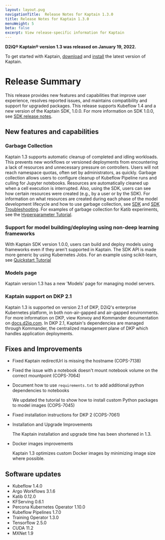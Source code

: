 ```yaml
---
layout: layout.pug
navigationTitle:  Release Notes for Kaptain 1.3.0
title: Release Notes for Kaptain 1.3.0
menuWeight: 5
beta: false
excerpt: View release-specific information for Kaptain
---
```


**D2iQ&reg; Kaptain&reg; version 1.3 was released on January 19, 2022.**

To get started with Kaptain, [download](../../download) and [install](../../install) the latest version of Kaptain.

# Release Summary
This release provides new features and capabilities that improve user experience, resolves reported issues, and maintains compatibility and support for upgraded packages. This release supports Kubeflow 1.4 and a new version of the Kaptain SDK, 1.0.0. For more information on SDK 1.0.0, see [SDK release notes](../../sdk/1.0.x/release-notes).

## New features and capabilities

### Garbage Collection

Kaptain 1.3 supports automatic cleanup of completed and idling workloads. This prevents new workflows or versioned deployments from encountering a lack of resources and unnecessary pressure on controllers. Users will not reach namespace quotas, often set by administrators, as quickly.
Garbage collection allows users to configure cleanup of Kubeflow Pipeline runs and culling for Jupyter notebooks. Resources are automatically cleaned up when a cell execution is interrupted. Also, using the SDK, users can see how certain resources were created (e.g., by a user or by the SDK).
For information on what resources are created during each phase of the model development lifecycle and how to use garbage collection, see [SDK](../../sdk/1.0.x/) and [SDK Troubleshooting](../../sdk/1.0.x/troubleshooting/).
For examples of garbage collection for Katib experiments, see the [Hyperparameter Tutorial](../../tutorials/katib/).

### Support for model building/deploying using non-deep learning frameworks

With Kaptain SDK version 1.0.0, users can build and deploy models using frameworks even if they aren't supported in Kaptain. The SDK API is made more generic by using Kubernetes Jobs.
For an example using scikit-learn, see [Quickstart Tutorial](../../tutorials/sdk/quick-start/)

### Models page

Kaptain version 1.3 has a new 'Models' page for managing model servers.

### Kaptain support on DKP 2.1

Kaptain 1.3 is supported on version 2.1 of DKP, D2iQ's enterprise Kubernetes platform, in both non-air-gapped and air-gapped environments. For more information on DKP, view Konvoy and Kommander documentation on [docs.d2iq.com](https://docs.d2iq.com/).
In DKP 2.1, Kaptain's dependencies are managed through Kommander, the centralized management plane of DKP which handles application deployments.

## Fixes and Improvements

* Fixed Kaptain redirectUrl is missing the hostname (COPS-7138)

* Fixed the issue with a notebook doesn't mount notebook volume on the correct mountpoint (COPS-7064)

* Document how to use `requirements.txt` to add additional python dependencies to notebooks

  We updated the tutorial to show how to install custom Python packages to model images (COPS-7045)

* Fixed installation instructions for DKP 2 (COPS-7061)

* Installation and Upgrade Improvements

  The Kaptain installation and upgrade time has been shortened in 1.3.

* Docker images improvements

  Kaptain 1.3 optimizes custom Docker images by minimizing image size where possible.

## Software updates

* Kubeflow 1.4.0
* Argo Workflows 3.1.6
* Katib 0.12.0
* KFServing 0.6.1
* Percona Kubernetes Operator 1.10.0
* Kubeflow Pipelines 1.7.0
* Training Operator 1.3.0
* Tensorflow 2.5.0
* CUDA 11.2
* MXNet 1.9

